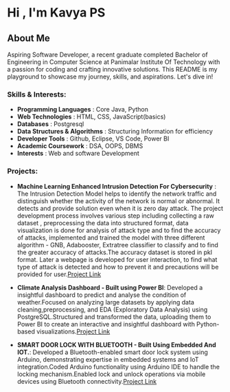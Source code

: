 # Hi , I'm Kavya PS

## About Me
Aspiring Software Developer, a recent graduate completed Bachelor of Engineering in Computer Science at Panimalar Institute Of Technology with a passion for coding and crafting innovative solutions. This README is my playground to showcase my journey, skills, and aspirations. Let's dive in!

### Skills & Interests:

- **Programming Languages**          : Core Java, Python
- **Web Technologies**               : HTML, CSS, JavaScript(basics)
- **Databases**                      : Postgresql
- **Data Structures & Algorithms**   : Structuring Information for efficiency
- **Developer Tools**                : Github, Eclipse, VS Code, Power BI
- **Academic Coursework**            : DSA, OOPS, DBMS
- **Interests**                      : Web and software Development

### Projects:
- **Machine Learning Enhanced Intrusion Detection For Cybersecurity** : The Intrusion Detection Model helps to identify the network traffic and distinguish whether the activity of the network is normal or abnormal. It detects and provide solution even when it is zero day attack. The project development process involves various step including collecting a raw dataset , preprocessing the data into structured format, data visualization is done for analysis of attack type and to find the accuracy of attacks, implemented and trained the model with three different algorithm - GNB, Adabooster, Extratree classifier to classify and to find the greater accuracy of attacks.The accuracy dataset is stored in pkl format. Later a webpage is developed for user interaction, to find what type of attack is detected and how to prevent it and precautions will be provided for user.[Project Link](https://github.com/KavyaPS/Machine-Learning-Enhanced-Intrusion-Detection-For-Cybersecurity)
- **Climate Analysis Dashboard - Built using Power BI**: Developed a insightful dashboard to predict and analyse the condition of weather.Focused on analyzing large datasets by applying data cleaning,preprocessing, and EDA (Exploratory Data Analysis)
using PostgreSQL.Structured and transformed the data, uploading them to Power BI to create an interactive and
insightful dashboard with Python-based visualizations.[Project Link](https://github.com/KavyaPS/Climate-Analysis-Dashboard)

- **SMART DOOR LOCK WITH BLUETOOTH - Built Using Embedded And IOT.**: Developed a Bluetooth-enabled smart door lock system using Arduino, demonstrating expertise in embedded systems
and IoT integration.Coded Arduino functionality using Arduino IDE to handle the locking mechanism.Enabled lock
and unlock operations via mobile devices using Bluetooth connectivity.[Project Link](https://github.com/KavyaPS/Smart-Door-Lock-with-Bluetooth)

 







